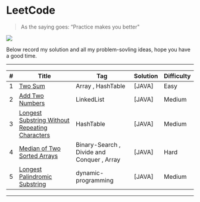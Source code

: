 # LeetCode

> As the saying goes: “Practice makes you better"

[![](https://camo.githubusercontent.com/34c5f3c2cc4dd9aafcd8d2fe7641f9ed3ca7a3c7/68747470733a2f2f696d672e736869656c64732e696f2f62616467652f6c616e67756167652d4a6176612d79656c6c6f772e737667)](https://developer.apple.com/.md)

  Below record my solution and all my problem-sovling ideas, hope you have a good time.

***
| # | Title | Tag | Solution | Difficulty |
|---| ----- | --- | -------- | ---------- |
|1| [Two Sum](https://leetcode.com/problems/unique-number-of-occurrences/) | Array , HashTable | [JAVA] | Easy |
|2| [Add Two Numbers](https://leetcode.com/problems/unique-number-of-occurrences/) | LinkedList | [JAVA] | Medium |
|3| [Longest Substring Without Repeating Characters](https://leetcode.com/problems/unique-number-of-occurrences/) | HashTable | [JAVA] | Medium |
|4| [Median of Two Sorted Arrays](https://leetcode.com/problems/unique-number-of-occurrences/) | Binary-Search , Divide and Conquer , Array | [JAVA] | Hard |
|5| [Longest Palindromic Substring](https://leetcode.com/problems/unique-number-of-occurrences/) | dynamic-programming | [JAVA] | Medium |
***
